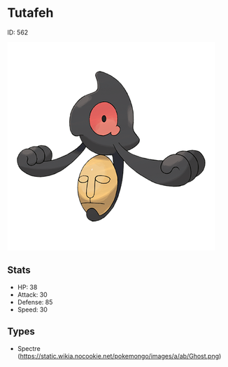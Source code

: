 # Tutafeh


ID: 562

![](https://raw.githubusercontent.com/PokeAPI/sprites/master/sprites/pokemon/other/official-artwork/562.png "Tutafeh")

## Stats


 - HP: 38
 - Attack: 30
 - Defense: 85
 - Speed: 30

## Types


 - Spectre (https://static.wikia.nocookie.net/pokemongo/images/a/ab/Ghost.png)
